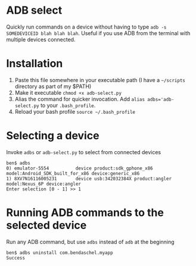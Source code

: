 # ADB select
Quickly run commands on a device without having to type `adb -s SOMEDEVICEID blah blah blah`. Useful if you use ADB from the terminal with multiple devices connected.

# Installation
1. Paste this file somewhere in your executable path (I have a `~/scripts` directory as part of my $PATH)
2. Make it executable `chmod +x adb-select.py`
3. Alias the command for quicker invocation. Add `alias adbs='adb-select.py` to your `.bash_profile`.
4. Reload your bash profile `source ~/.bash_profile`

# Selecting a device
Invoke `adbs` or `adb-select.py` to select from connected devices
```
ben$ adbs
0) emulator-5554          device product:sdk_gphone_x86 model:Android_SDK_built_for_x86 device:generic_x86
1) 8XV7N16116005231       device usb:342032384X product:angler model:Nexus_6P device:angler
Enter selection [0 - 1] >> 1
```
# Running ADB commands to the selected device
Run any ADB command, but use `adbs` instead of `adb` at the beginning
```
ben$ adbs uninstall com.bendaschel.myapp
Success
```
